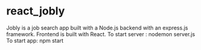 # react_jobly
Jobly is a job search app built with a Node.js backend with an express.js framework.
Frontend is built with React. 
To start server : nodemon server.js
To start app: npm start

